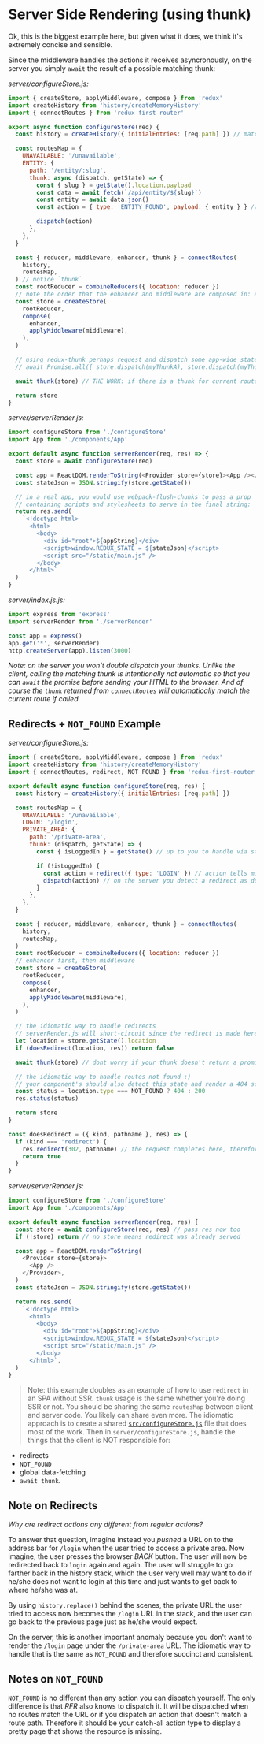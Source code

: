 # Server Side Rendering (using thunk)

Ok, this is the biggest example here, but given what it does, we think it's
extremely concise and sensible.

Since the middleware handles the actions it receives asyncronously, on the
server you simply `await` the result of a possible matching thunk:

_server/configureStore.js:_

```js
import { createStore, applyMiddleware, compose } from 'redux'
import createHistory from 'history/createMemoryHistory'
import { connectRoutes } from 'redux-first-router'

export async function configureStore(req) {
  const history = createHistory({ initialEntries: [req.path] }) // match initial route to express path

  const routesMap = {
    UNAVAILABLE: '/unavailable',
    ENTITY: {
      path: '/entity/:slug',
      thunk: async (dispatch, getState) => {
        const { slug } = getState().location.payload
        const data = await fetch(`/api/entity/${slug}`)
        const entity = await data.json()
        const action = { type: 'ENTITY_FOUND', payload: { entity } } // you handle this action type

        dispatch(action)
      },
    },
  }

  const { reducer, middleware, enhancer, thunk } = connectRoutes(
    history,
    routesMap,
  ) // notice `thunk`
  const rootReducer = combineReducers({ location: reducer })
  // note the order that the enhancer and middleware are composed in: enhancer first, then middleware
  const store = createStore(
    rootReducer,
    compose(
      enhancer,
      applyMiddleware(middleware),
    ),
  )

  // using redux-thunk perhaps request and dispatch some app-wide state as well, e.g:
  // await Promise.all([ store.dispatch(myThunkA), store.dispatch(myThunkB) ])

  await thunk(store) // THE WORK: if there is a thunk for current route, it will be awaited here

  return store
}
```

_server/serverRender.js:_

```javascript
import configureStore from './configureStore'
import App from './components/App'

export default async function serverRender(req, res) => {
  const store = await configureStore(req)

  const app = ReactDOM.renderToString(<Provider store={store}><App /></Provider>)
  const stateJson = JSON.stringify(store.getState())

  // in a real app, you would use webpack-flush-chunks to pass a prop
  // containing scripts and stylesheets to serve in the final string:
  return res.send(
    `<!doctype html>
      <html>
        <body>
          <div id="root">${appString}</div>
          <script>window.REDUX_STATE = ${stateJson}</script>
          <script src="/static/main.js" />
        </body>
      </html>`
  )
}
```

_server/index.js.js:_

```js
import express from 'express'
import serverRender from './serverRender'

const app = express()
app.get('*', serverRender)
http.createServer(app).listen(3000)
```

_Note: on the server you won't double dispatch your thunks. Unlike the client,
calling the matching thunk is intentionally not automatic so that you can
`await` the promise before sending your HTML to the browser. And of course the
`thunk` returned from `connectRoutes` will automatically match the current route
if called._

## Redirects + `NOT_FOUND` Example

_server/configureStore.js:_

```js
import { createStore, applyMiddleware, compose } from 'redux'
import createHistory from 'history/createMemoryHistory'
import { connectRoutes, redirect, NOT_FOUND } from 'redux-first-router'

export default async function configureStore(req, res) {
  const history = createHistory({ initialEntries: [req.path] })

  const routesMap = {
    UNAVAILABLE: '/unavailable',
    LOGIN: '/login',
    PRIVATE_AREA: {
      path: '/private-area',
      thunk: (dispatch, getState) => {
        const { isLoggedIn } = getState() // up to you to handle via standard redux techniques

        if (!isLoggedIn) {
          const action = redirect({ type: 'LOGIN' }) // action tells middleware to use history.replace()
          dispatch(action) // on the server you detect a redirect as done below
        }
      },
    },
  }

  const { reducer, middleware, enhancer, thunk } = connectRoutes(
    history,
    routesMap,
  )
  const rootReducer = combineReducers({ location: reducer })
  // enhancer first, then middleware
  const store = createStore(
    rootReducer,
    compose(
      enhancer,
      applyMiddleware(middleware),
    ),
  )

  // the idiomatic way to handle redirects
  // serverRender.js will short-circuit since the redirect is made here already
  let location = store.getState().location
  if (doesRedirect(location, res)) return false

  await thunk(store) // dont worry if your thunk doesn't return a promise

  // the idiomatic way to handle routes not found :)
  // your component's should also detect this state and render a 404 scene
  const status = location.type === NOT_FOUND ? 404 : 200
  res.status(status)

  return store
}

const doesRedirect = ({ kind, pathname }, res) => {
  if (kind === 'redirect') {
    res.redirect(302, pathname) // the request completes here, therefore we must short-circuit after
    return true
  }
}
```

_server/serverRender.js:_

```javascript
import configureStore from './configureStore'
import App from './components/App'

export default async function serverRender(req, res) {
  const store = await configureStore(req, res) // pass res now too
  if (!store) return // no store means redirect was already served

  const app = ReactDOM.renderToString(
    <Provider store={store}>
      <App />
    </Provider>,
  )
  const stateJson = JSON.stringify(store.getState())

  return res.send(
    `<!doctype html>
      <html>
        <body>
          <div id="root">${appString}</div>
          <script>window.REDUX_STATE = ${stateJson}</script>
          <script src="/static/main.js" />
        </body>
      </html>`,
  )
}
```

> Note: this example doubles as an example of how to use `redirect` in an SPA
> without SSR. `thunk` usage is the same whether you're doing SSR or not. You
> should be sharing the same `routesMap` between client and server code. You
> likely can share even more. The idiomatic approach is to create a shared
> [`src/configureStore.js`](https://github.com/faceyspacey/redux-first-router-demo/blob/master/server/configureStore.js#L10)
> file that does most of the work. Then in `server/configureStore.js`, handle
> the things that the client is NOT responsible for:

- redirects
- `NOT_FOUND`
- global data-fetching
- `await thunk`.

## Note on Redirects

_Why are redirect actions any different from regular actions?_

To answer that question, imagine instead you _pushed_ a URL on to the address
bar for `/login` when the user tried to access a private area. Now imagine, the
user presses the browser _BACK_ button. The user will now be redirected back to
`login` again and again. The user will struggle to go farther back in the
history stack, which the user very well may want to do if he/she does not want
to login at this time and just wants to get back to where he/she was at.

By using `history.replace()` behind the scenes, the private URL the user tried
to access now becomes the `/login` URL in the stack, and the user can go back to
the previous page just as he/she would expect.

On the server, this is another important anomaly because you don't want to
render the `/login` page under the `/private-area` URL. The idiomatic way to
handle that is the same as `NOT_FOUND` and therefore succinct and consistent.

## Notes on `NOT_FOUND`

`NOT_FOUND` is no different than any action you can dispatch yourself. The only
difference is that _RFR_ also knows to dispatch it. It will be dispatched when
no routes match the URL or if you dispatch an action that doesn't match a route
path. Therefore it should be your catch-all action type to display a pretty page
that shows the resource is missing.
